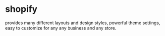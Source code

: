 # shopify

provides many different layouts and design styles, powerful theme settings, easy to customize for any any business and any store.
